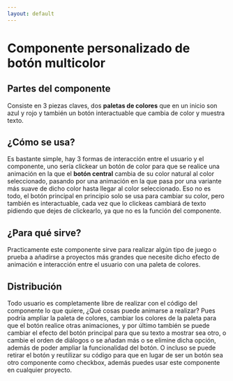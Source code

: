 ```yaml
---
layout: default
---
```


# Componente personalizado de botón multicolor

## Partes del componente

Consiste en 3 piezas claves, dos **paletas de colores** que en un inicio son azul y rojo y también un botón interactuable que cambia de color y muestra texto.


## ¿Cómo se usa?


Es bastante simple, hay 3 formas de interacción entre el usuario y el componente, uno sería clickear un botón de color para que se realice una animación en la que el **botón central** cambia de su color natural al color seleccionado, pasando por una animación en la que pasa por una variante más suave de dicho color hasta llegar al color seleccionado. Eso no es todo, el botón principal en principio solo se usa para cambiar su color, pero también es interactuable, cada vez que lo clickeas cambiará de texto pidiendo que dejes de clickearlo, ya que no es la función del componente.


## ¿Para qué sirve?


Practicamente este componente sirve para realizar algún tipo de juego o prueba a añadirse a proyectos más grandes que necesite dicho efecto de animación e interacción entre el usuario con una paleta de colores.


## Distribución


Todo usuario es completamente libre de realizar con el código del componente lo que quiere, ¿Qué cosas puede animarse a realizar? Pues podría ampliar la paleta de colores, cambiar los colores de la paleta para que el botón realice otras animaciones, y por último también se puede cambiar el efecto del botón principal para que su texto a mostrar sea otro, o cambie el orden de diálogos o se añadan más o se elimine dicha opción, además de poder ampliar la funcionalidad del botón. O incluso se puede retirar el botón y reutilizar su código para que en lugar de ser un botón sea otro componente como checkbox, además puedes usar este componente en cualquier proyecto.

